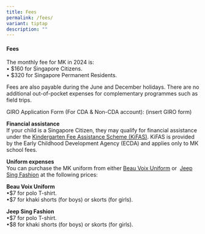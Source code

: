 ```yaml
---
title: Fees
permalink: /fees/
variant: tiptap
description: ""
---
```

<h4><strong>Fees</strong></h4>
<p>The monthly fee for MK in 2024 is:
<br>• $160 for Singapore Citizens.
<br>• $320 for Singapore Permanent Residents.</p>
<p>Fees are also payable during the June and December holidays. There are
no additional out-of-pocket expenses for complementary programmes such
as field trips.</p>
<p></p>
<p>GIRO Application Form (For CDA &amp; Non-CDA account): (insert GIRO form)</p>
<p></p>
<p><strong>Financial assistance</strong>
<br>If your child is a Singapore Citizen, they may qualify for financial assistance
under the&nbsp;<a href="https://www.ecda.gov.sg/parents/subsidies-financial-assistance" rel="noopener noreferrer nofollow" target="_blank">Kindergarten Fee Assistance Scheme (KiFAS)</a>.
KiFAS is provided by the Early Childhood Development Agency (ECDA) and
applies only to MK school fees.</p>
<p></p>
<p><strong>Uniform expenses</strong>
<br>You can purchase the MK uniform from either&nbsp;<a href="https://www.beauvoix.com.sg/products/moe-kindergarten" rel="noopener noreferrer nofollow" target="_blank">Beau Voix Uniform</a>&nbsp;or&nbsp;
<a href="https://jeepsinguniform.com/collections/moe-kindergarten-uniforms" rel="noopener noreferrer nofollow" target="_blank">Jeep Sing Fashion</a>&nbsp;at the following prices:</p>
<p><strong>Beau Voix Uniform</strong>
<br>•$7 for polo T-shirt.
<br>•$7 for khaki shorts (for boys) or skorts (for girls).</p>
<p><strong>Jeep Sing Fashion</strong>
<br>•$7 for polo T-shirt.
<br>•$8 for khaki shorts (for boys) or skorts (for girls).</p>
<p></p>
<p></p>
